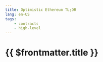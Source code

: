 ```yaml
---
title: Optimistic Ethereum TL;DR
lang: en-US
tags:
    - contracts
    - high-level
---
```


# {{ $frontmatter.title }}
